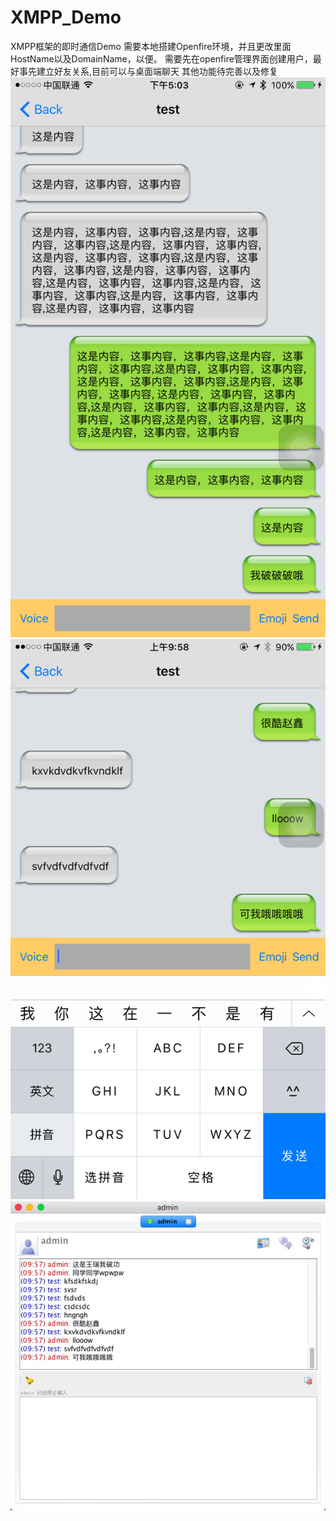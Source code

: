 # XMPP_Demo
XMPP框架的即时通信Demo
  需要本地搭建Openfire环境，并且更改里面HostName以及DomainName，以便。
  需要先在openfire管理界面创建用户，最好事先建立好友关系,目前可以与桌面端聊天
  其他功能待完善以及修复
  ![聊天样式](https://github.com/mingway1991/XMPP_Demo/blob/master/chat_demo.PNG)
  ![App](https://github.com/mingway1991/XMPP_Demo/blob/master/app.PNG)
  ![Desktop](https://github.com/mingway1991/XMPP_Demo/blob/master/desk.png)

